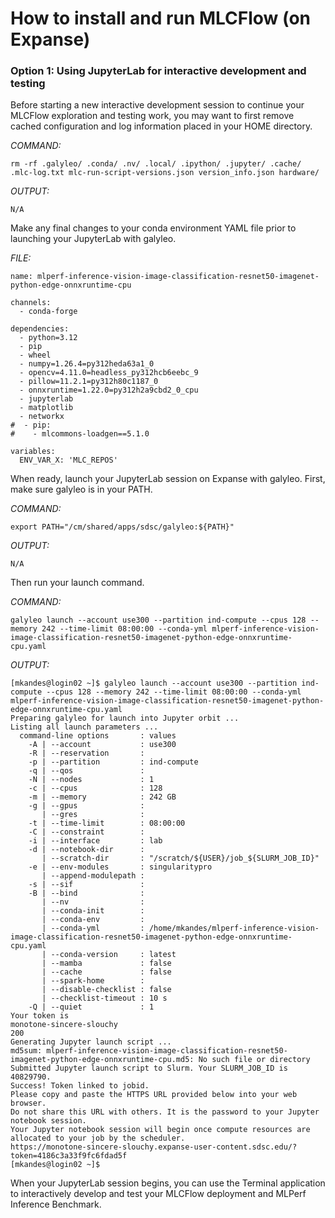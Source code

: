 # How to install and run MLCFlow (on Expanse)

### Option 1: Using JupyterLab for interactive development and testing

Before starting a new interactive development session to continue your MLCFlow exploration and testing work, you may want to first remove cached configuration and log information placed in your HOME directory.

*COMMAND:*
```
rm -rf .galyleo/ .conda/ .nv/ .local/ .ipython/ .jupyter/ .cache/ .mlc-log.txt mlc-run-script-versions.json version_info.json hardware/
```
*OUTPUT:*

```
N/A
```

Make any final changes to your conda environment YAML file prior to launching your JupyterLab with galyleo.

*FILE:*
```
name: mlperf-inference-vision-image-classification-resnet50-imagenet-python-edge-onnxruntime-cpu

channels:
  - conda-forge

dependencies:
  - python=3.12
  - pip
  - wheel
  - numpy=1.26.4=py312heda63a1_0
  - opencv=4.11.0=headless_py312hcb6eebc_9
  - pillow=11.2.1=py312h80c1187_0
  - onnxruntime=1.22.0=py312h2a9cbd2_0_cpu
  - jupyterlab
  - matplotlib
  - networkx
#  - pip:
#    - mlcommons-loadgen==5.1.0

variables:
  ENV_VAR_X: 'MLC_REPOS'
```

When ready, launch your JupyterLab session on Expanse with galyleo. First, make sure galyleo is in your PATH.


*COMMAND:*
```
export PATH="/cm/shared/apps/sdsc/galyleo:${PATH}"
```
*OUTPUT:*
```
N/A
```

Then run your launch command.

*COMMAND:*
```
galyleo launch --account use300 --partition ind-compute --cpus 128 --memory 242 --time-limit 08:00:00 --conda-yml mlperf-inference-vision-image-classification-resnet50-imagenet-python-edge-onnxruntime-cpu.yaml
```
*OUTPUT:*
```
[mkandes@login02 ~]$ galyleo launch --account use300 --partition ind-compute --cpus 128 --memory 242 --time-limit 08:00:00 --conda-yml mlperf-inference-vision-image-classification-resnet50-imagenet-python-edge-onnxruntime-cpu.yaml
Preparing galyleo for launch into Jupyter orbit ...
Listing all launch parameters ...
  command-line options       : values
    -A | --account           : use300
    -R | --reservation       : 
    -p | --partition         : ind-compute
    -q | --qos               : 
    -N | --nodes             : 1
    -c | --cpus              : 128
    -m | --memory            : 242 GB
    -g | --gpus              : 
       | --gres              : 
    -t | --time-limit        : 08:00:00
    -C | --constraint        : 
    -i | --interface         : lab
    -d | --notebook-dir      : 
       | --scratch-dir       : "/scratch/${USER}/job_${SLURM_JOB_ID}"
    -e | --env-modules       : singularitypro
       | --append-modulepath : 
    -s | --sif               : 
    -B | --bind              : 
       | --nv                : 
       | --conda-init        : 
       | --conda-env         : 
       | --conda-yml         : /home/mkandes/mlperf-inference-vision-image-classification-resnet50-imagenet-python-edge-onnxruntime-cpu.yaml
       | --conda-version     : latest
       | --mamba             : false
       | --cache             : false
       | --spark-home        : 
       | --disable-checklist : false
       | --checklist-timeout : 10 s
    -Q | --quiet             : 1
Your token is 
monotone-sincere-slouchy
200
Generating Jupyter launch script ...
md5sum: mlperf-inference-vision-image-classification-resnet50-imagenet-python-edge-onnxruntime-cpu.md5: No such file or directory
Submitted Jupyter launch script to Slurm. Your SLURM_JOB_ID is 40829790.
Success! Token linked to jobid.
Please copy and paste the HTTPS URL provided below into your web browser.
Do not share this URL with others. It is the password to your Jupyter notebook session.
Your Jupyter notebook session will begin once compute resources are allocated to your job by the scheduler.
https://monotone-sincere-slouchy.expanse-user-content.sdsc.edu/?token=4186c3a33f9fc6fdad5f
[mkandes@login02 ~]$
```

When your JupyterLab session begins, you can use the Terminal application to interactively develop and test your MLCFlow deployment and MLPerf Inference Benchmark.


